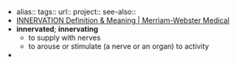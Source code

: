- alias::
  tags::
  url:: 
  project::
  see-also::
- [INNERVATION Definition & Meaning | Merriam-Webster Medical](https://www.merriam-webster.com/medical/innervation)
- **innervated**; **innervating**
	- to supply with nerves
	- to arouse or stimulate (a nerve or an organ) to activity
-